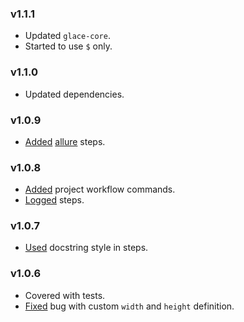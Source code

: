 ### v1.1.1

- Updated `glace-core`.
- Started to use `$` only.

### v1.1.0

- Updated dependencies.

### v1.0.9

- [Added](https://github.com/glacejs/glace-xvfb/commit/cef0194647febe93e9aca18573ffa9efa12ec4ec) [allure](https://docs.qameta.io/allure/) steps.

### v1.0.8

- [Added](https://github.com/glacejs/glace-xvfb/commit/a1502ef06099e5110d7fe26a7f50a6b87703ddf7) project workflow commands.
- [Logged](https://github.com/glacejs/glace-xvfb/commit/24b0dfefbe1c88a78625b8fead60eb1671836fae) steps.

### v1.0.7

- [Used](https://github.com/glacejs/glace-xvfb/commit/091fe5b88be56676e371ae509caa5a80f7823cda) docstring style in steps.

### v1.0.6

- Covered with tests.
- [Fixed](https://github.com/glacejs/glace-xvfb/commit/fbf82f1cc24d37c9463d5dd9145590b10b6bedf2#diff-92372a1748a595f373594a03d596d5b6L42) bug with custom `width` and `height` definition.

